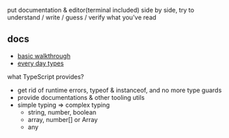 put documentation & editor(terminal included) side by side, try to understand / write / guess / verify what you've read

## docs
- [basic walkthrough](https://www.typescriptlang.org/docs/handbook/2/basic-types.html)
- [every day types](https://www.typescriptlang.org/docs/handbook/2/everyday-types.html)

what TypeScript provides?
- get rid of runtime errors, typeof & instanceof, and no more type guards
- provide documentations & other tooling utils
- simple typing => complex typing
  - string, number, boolean
  - array, number[] or Array<number>
  - any